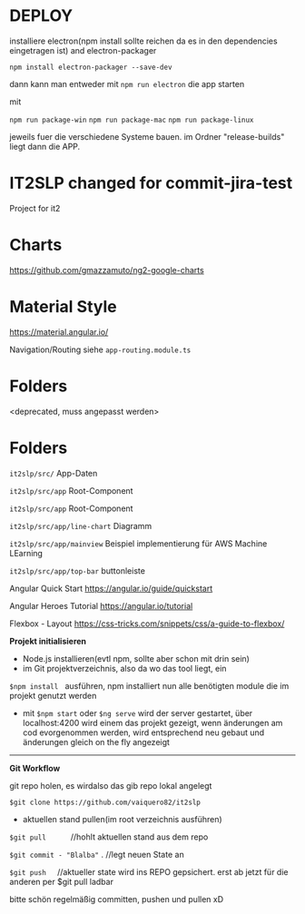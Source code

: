 # DEPLOY
installiere electron(npm install sollte reichen da es in den dependencies eingetragen ist) and electron-packager

`npm install electron-packager --save-dev`

dann kann man entweder mit 
`npm run electron`  die app starten

mit 

`npm run package-win`
`npm run package-mac`
`npm run package-linux`

jeweils fuer die verschiedene Systeme bauen. im Ordner "release-builds" liegt dann die APP.

# IT2SLP      changed for commit-jira-test                  
Project for it2

# Charts
https://github.com/gmazzamuto/ng2-google-charts

# Material Style
https://material.angular.io/


Navigation/Routing  siehe `app-routing.module.ts`

# Folders

<deprecated, muss angepasst werden>
# Folders
`it2slp/src/`                 App-Daten

`it2slp/src/app`              Root-Component

`it2slp/src/app`              Root-Component

`it2slp/src/app/line-chart`   Diagramm

`it2slp/src/app/mainview`     Beispiel implementierung für AWS Machine LEarning

`it2slp/src/app/top-bar`      buttonleiste 



Angular Quick Start
https://angular.io/guide/quickstart

Angular Heroes Tutorial
https://angular.io/tutorial

Flexbox - Layout
https://css-tricks.com/snippets/css/a-guide-to-flexbox/

**Projekt initialisieren**

- Node.js installieren(evtl npm, sollte aber schon mit drin sein)
- im Git projektverzeichnis, also da wo das tool liegt, ein 

`$npm install`    ausführen, npm installiert nun alle benötigten module die im projekt genutzt werden

- mit `$npm start`  oder `$ng serve`   wird der server gestartet, über localhost:4200 wird einem das projekt gezeigt, wenn änderungen am cod evorgenommen werden, wird entsprechend neu gebaut und änderungen gleich on the fly angezeigt

-------
**Git Workflow**

git repo holen, es wirdalso das gib repo lokal angelegt

`$git clone https://github.com/vaiquero82/it2slp`

- aktuellen stand pullen(im root verzeichnis ausführen)

`$git pull`           //hohlt aktuellen stand aus dem repo

`$git commit - "Blalba"` .  //legt neuen State an

`$git push`     //aktueller state wird ins REPO gepsichert. erst ab jetzt für die anderen per $git pull ladbar





bitte schön regelmäßig committen, pushen und pullen xD
